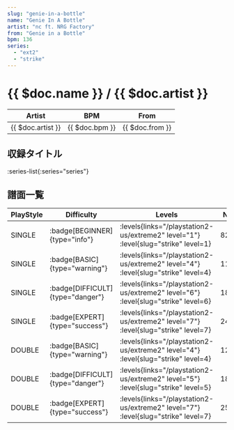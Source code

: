 ```yaml
---
slug: "genie-in-a-bottle"
name: "Genie In A Bottle"
artist: "nc ft. NRG Factory"
from: "Genie in a Bottle"
bpm: 136
series:
  - "ext2"
  - "strike"
---
```


# {{ $doc.name }} / {{ $doc.artist }}

|Artist|BPM|From|
|------|---|----|
|{{ $doc.artist }}|{{ $doc.bpm }}|{{ $doc.from }}|

## 収録タイトル

:series-list{:series="series"}

## 譜面一覧

|PlayStyle|Difficulty|Levels|Notes|Movie|
|---------|----------|------|-----|-----|
|SINGLE| :badge[BEGINNER]{type="info"}| :levels{links="/playstation2-us/extreme2" level="1"} :level{slug="strike" level=1}|82/8||
|SINGLE| :badge[BASIC]{type="warning"}| :levels{links="/playstation2-us/extreme2" level="4"} :level{slug="strike" level=4}|118/34||
|SINGLE| :badge[DIFFICULT]{type="danger"}| :levels{links="/playstation2-us/extreme2" level="6"} :level{slug="strike" level=6}|188/30||
|SINGLE| :badge[EXPERT]{type="success"}| :levels{links="/playstation2-us/extreme2" level="7"} :level{slug="strike" level=7}|249/34||
|DOUBLE| :badge[BASIC]{type="warning"}| :levels{links="/playstation2-us/extreme2" level="4"} :level{slug="strike" level=4}|123/21||
|DOUBLE| :badge[DIFFICULT]{type="danger"}| :levels{links="/playstation2-us/extreme2" level="5"} :level{slug="strike" level=5}|188/14||
|DOUBLE| :badge[EXPERT]{type="success"}| :levels{links="/playstation2-us/extreme2" level="7"} :level{slug="strike" level=7}|256/29||
